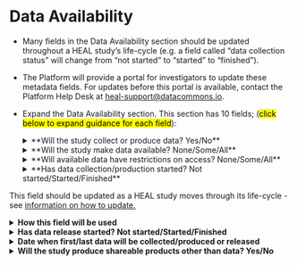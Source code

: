 # Data Availability

* Many fields in the Data Availability section should be updated throughout a HEAL study’s life-cycle (e.g. a field called “data collection status” will change from “not started” to “started” to “finished”).
* The Platform will provide a portal for investigators to update these metadata fields. For updates before this portal is available, contact the Platform Help Desk at heal-support@datacommons.io.

* Expand the Data Availability section. This section has 10 fields; (<mark>click below to expand guidance for each field</mark>):
    
    <details><summary>**Will the study collect or produce data? Yes/No**</summary><blockquote>
    
    <details><summary>**How to answer**</summary><blockquote>
        Not all HEAL studies collect or produce data. Some develop methods and protocols for future studies. If your study will NOT collect or produce data, but will produce shareable products other than data (e.g. protocols, slide decks, etc.), answer “No.”
    </blockquote></details>
    <details><summary>**How this field will be used**</summary><blockquote>
        This field allows Platform users to filter between studies that will collect or produce data, and those that will not.
    </blockquote></details>    
    </blockquote></details>
    
    
    <details><summary>**Will the study make data available? None/Some/All**</summary><blockquote>

    <details><summary>**How to answer**</summary><blockquote> 
        <mark>This field ONLY APPLIES if you answered “Yes” to “Will the study collect or produce data?”</mark> 
        Answers include:
        None: If you do not plan to make any study data available in a HEAL approved repository, select “None.” While most HEAL studies are obligated to share data, select HEAL studies, such as SBIR grants, are not. 
        <br>
        <br>
        Some: If you plan to make some, but not all, study data available, select “Some.” For example, you may plan to share data needed to reproduce publications, processed data files, or extensively de-identified data, but exclude certain datasets or sources (such as administrative data, when your data sharing agreement does not allow sharing). 
        <br>
        <br>
        All: If you plan to make study data available to the greatest extent possible <mark>(e.g. sharing nearly raw clinical trial data in a data repository, subject to very strong access controls, including some data that may be very useful for analysis but pose a risk of re-identification, such as highly granular geographic information, detailed diagnostic and care provision, utilization patterns, and/or clinician notes)</mark>, select “All.”
    </blockquote></details>
    <details><summary>**How this field will be used**</summary><blockquote> 
        This field will allow users to filter between studies that will share data, and those that will not. Some users, especially those interested in re-identification risks from dataset features (e.g. high geographic granularity), may want to view studies that plan to share “All” data, not just extensively de-identified data. 
    </blockquote></details>
    </blockquote></details>

    <details><summary>**Will available data have restrictions on access? None/Some/All**</summary><blockquote>

    <details><summary>**How to answer**</summary><blockquote>
        <mark>This field ONLY APPLIES if you answered “Yes” to “Will the study collect or produce data?” AND you answered “Some” or “All” to “Will the study make data available?”</mark>
        Answers include
        None: If all your repository-hosted study data will be open access or minimally restricted (i.e. available after signing a minimal DUA that does not require any manual intervention or approval). 
        <br>
        <br>
        Some: If some of your repository-hosted study data will be open access or minimally restricted, while other data will be available only after a request and approval process that does require substantial manual intervention (e.g. submission of a project proposal and IRB approval by the requestor; review by a Data Access Committee on the repository end; etc.). For example, a clinical trial may choose this option when sharing 1) an extensively de-identified dataset that is open access/minimal access controls, AND 2) a less de-identified dataset, shared under strict access controls, that includes features to add value for analysis questions but also presents substantial risk for re-identification. 
        <br>
        <br>
        All: If all your repository-hosted study data will be available only following a request and approval process requiring substantial manual intervention (e.g. submission of a project proposal and IRB approval by the requestor; review by a Data Access Committee on the repository end; etc.). For example, a clinical trial may choose this option when ONLY sharing a less de-identified dataset with features to add value for analysis questions, while presenting substantial risk for re-identification, shared under strict access controls. These studies WILL NOT share a extensively de-identified version of the data as open access/minimal access controls.
    </blockquote></details>
    <details><summary>**How this field will be used**</summary><blockquote>
        This field will allow users looking for easy data access to filter for studies sharing some, or all, of their data as open access/minimal access controls. 
    </blockquote></details>
    </blockquote></details>

    <details><summary>**Has data collection/production started? Not started/Started/Finished**</summary><blockquote>

    <details><summary>**How to answer**</summary><blockquote> 
        <mark>This field ONLY APPLIES if you answered “Yes” to “Will the study collect or produce data?”</mark> 
        Answers include:
        <br>
        <br>
        Not started: If your study, including studies with multiple parts/aims, has not started collecting ANY data.
        <br>
        <br>
        Started: If your study, including studies with multiple parts/aims, started collecting ANY data. 
        <br>
        <br>
        Finished: If your study, including studies with multiple parts/aims, finished collecting ALL data. 
        <br>
        <br>
 This field should be updated as a HEAL study moves through its life-cycle - see [information on how to update.](update-cedar-form-metadata.md)
    </blockquote></details>
    <details><summary>**How this field will be used**</summary><blockquote> 
        This field allows users to filter studies that are at different stages of data collection, including studies where findings/results can be expected soon.
    </blockquote></details>
    </blockquote></details>
        <details><summary>**Has data release started? Not started/Started/Finished**</summary><blockquote>
    <details><summary>**How to answer**</summary><blockquote> 
        <mark>This field ONLY APPLIES if you answered “Yes” to “Will the study collect or produce data?” AND you answered “Some” or “All” to “Will the study make data available?”</mark> 
        Answers include:
        <br>
        <br>
        Not started: if your study, including studies with multiple parts/aims, has not started making ANY study data available in a repository for long-term data sharing. 
        <br>
        <br>
        Started: if your study, including studies with multiple parts/aims, started making ANY study data available in a repository for long-term data sharing, but is not finished (i.e. will share more data later). 
        <br>
        <br>
        Finished: if your study, including studies with multiple parts/aims, finished making ALL study data available in a repository for long-term data sharing (i.e. no further data to share).
        <br>
        <br>
This field should be updated as a HEAL study moves through its life-cycle - see [information on how to update.](update-cedar-form-metadata.md)
    </blockquote></details>
    <details><summary>**How this field will be used**</summary><blockquote> 
        This field allows users to filter useful study data at different stages of data release. Filtering for later stage data release (e.g. “Started” or “Finished”) helps users find studies that already have data available for Platform users. This field will also allow users more interested in study findings/results than data, to finf studies where a publication with findings/results are available or can be expected soon. 
    </blockquote></details>
    </blockquote></details>
    <details><summary>**Date when first/last data will be collected/produced or released**</summary><blockquote>
    <details><summary>**Entries include:**</summary><blockquote> 
        **Date when first data will be collected/produced**: First study participant enrolled in a clinical trial.
        <br>
        **Date when last data will be collected/produced**: Last measurement on last study participant enrolled in a clinical trial.
        <br>
        **Date when first data will be released**: First dataset with accompanying metadata deposited in data repository.
        <br>
        **Date when last data will be released**: Final dataset with accompanying metadata deposited in data repository; no more data deposits anticipated.
    </blockquote></details>   
    <details><summary>**How to answer**</summary><blockquote> 
        ALL fields ONLY APPLY if you answered “Yes” to “Will the study collect or produce data?” 
DATA RELEASE dates ONLY APPLY if you ALSO answered “Some” or “All” to “Will the study make data available?” 
Provide the existing or anticipated date in MM/DD/YYYY format. After you enter each field, click the calendar icon to the right to open a calendar interface and select your date. Dates should be updated if they change - see [information on how to update.](update-cedar-form-metadata.md)
    </blockquote></details>
    <details><summary>**How these fields will be used**</summary><blockquote> 
        Platform users can view the start date on each study’s details page, allowing interested users to understand study timing, and when to expect data or publications/findings. 
    </blockquote></details>
    </blockquote></details>
    <details><summary>**Will the study produce shareable products other than data? Yes/No**</summary><blockquote>
    <details><summary>**How to answer**</summary><blockquote> 
        If your study will produce shareable products other than data (e.g. protocols, slide decks, data dictionaries, etc.), answer “Yes.”
    </blockquote></details>    
    <details><summary>**How this field will be used**</summary><blockquote> 
        Some HEAL studies do “pre-work” for other HEAL studies (e.g. protocol development) and do not collect data. Others (i.e. small business grant studies) are not obligated to share data. This field allows users 1) looking for non-data materials such as protocols, and/or 2) interested in learning about studies that will not share data (such as small business grant studies), to explore contacting study leads to develop a collaborative relationship. 

Once complete, [collapse](expand-or-collapse-cedar-form-section.md) the Data Availability section and [save](save-cedar-form.md) your form.
    </blockquote></details>
    </blockquote></details>